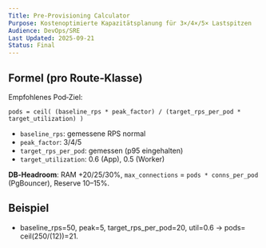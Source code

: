 ```yaml
---
Title: Pre‑Provisioning Calculator
Purpose: Kostenoptimierte Kapazitätsplanung für 3×/4×/5× Lastspitzen
Audience: DevOps/SRE
Last Updated: 2025-09-21
Status: Final
---
```


## Formel (pro Route‑Klasse)
Empfohlenes Pod‑Ziel:
```
pods = ceil( (baseline_rps * peak_factor) / (target_rps_per_pod * target_utilization) )
```
- `baseline_rps`: gemessene RPS normal
- `peak_factor`: 3/4/5
- `target_rps_per_pod`: gemessen (p95 eingehalten)
- `target_utilization`: 0.6 (App), 0.5 (Worker)

**DB‑Headroom**: RAM +20/25/30%, `max_connections` = `pods * conns_per_pod` (PgBouncer), Reserve 10–15%.

## Beispiel
- baseline_rps=50, peak=5, target_rps_per_pod=20, util=0.6 → pods= ceil(250/(12))=21.
